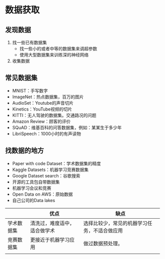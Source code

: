# 数据获取

## 发现数据

1. 找一些已有数据集
   + 找一些小的或者中等的数据集来调超参数
   + 使用大型数据集来训练深的神经网络
2. 收集数据

## 常见数据集

+ MNIST：手写数字
+ ImageNet：热点数据集，百万的图片
+ AudioSet：Youtube的声音切片
+ Kinetics：YouTube视频的切片
+ KITTI：无人驾驶的数据集。交通路况的问题
+ Amazon Review：顾客的评价
+ SQuAD：维基百科的问答数据集，例如：某某生于多少年
+ LibriSpeech：1000小时的有声读物

## 找数据的地方

+ Paper with code Dataset：学术数据集的精度
+ Kaggle Datasets：机器学习竞赛数据集
+ Google Dataset search：谷歌搜索
+ 开源的工具包自带数据集
+ 机器学习会议和竞赛
+ Open Data on AWS：原始数据
+ 自己公司的Data lakes

|            | 优点                         | 缺点                                         |
| ---------- | ---------------------------- | -------------------------------------------- |
| 学术数据集 | 清洗过，难度适中，适合做学术 | 选择比较少，常见的机器学习任务，不适合做应用 |
| 竞赛数据集 | 更接近于机器学习应用         | 做过数据预处理。                             |
|            |                              |                                              |

